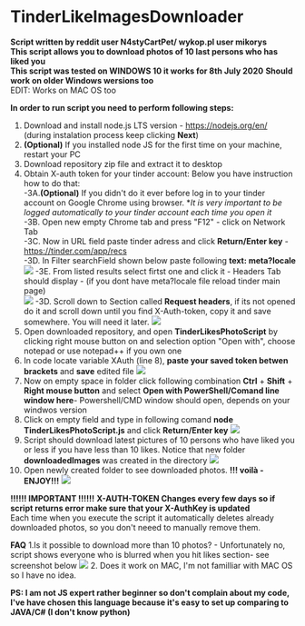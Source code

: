 # TinderLikeImagesDownloader
**Script written by reddit user N4styCartPet/ wykop.pl user mikorys** \
**This script allows you to download photos of 10 last persons who has liked you** \
**This script was tested on WINDOWS 10 it works for 8th July 2020**
**Should work on older Windows wersions too** \
EDIT: Works on MAC OS too

**In order to run script you need to perform following steps:**
1. Download and install node.js LTS version - https://nodejs.org/en/  (during instalation process keep clicking **Next**)
2. **(Optional)** If you installed node JS for the first time on your machine, restart your PC 
3. Download repository zip file and extract it to desktop 
4. Obtain X-auth token for your tinder account: Below you have instruction how to do that:\
  -3A.**(Optional)** If you didn't do it ever before log in to your tinder account on Google Chrome using browser. **It is very important to be logged automatically to your tinder account each time you open it* \
  -3B. Open new empty Chrome tab and press "F12" - click on Network Tab \
  -3C. Now in URL field paste tinder adress and click **Return/Enter key** - https://tinder.com/app/recs \
  -3D. In Filter searchField shown below paste following **text: meta?locale** \
  ![](images4Readme/FilterFieldLocation.png)
  -3E. From listed results select firtst one and click it - Headers Tab should display - (if you dont have meta?locale file reload tinder main page)\
  ![](images4Readme/ClickOnMetaLocale.png)
  -3D. Scroll down to Section called **Request headers**, if its not opened do it and scroll down until you find X-Auth-token, copy it and save somewhere. You will need it later.
  ![](images4Readme/Obtain%20X-Auth%20token.png)
5. Open downloaded repository, and open **TinderLikesPhotoScript** by clicking right mouse button on and selection option "Open with", choose notepad or use notepad++ if you own one 
6. In code locate variable XAuth (line 8), **paste your saved token betwen brackets** and **save** edited file 
![](images4Readme/pasteXauthToken.png)
7. Now on empty space in folder click following combination **Ctrl** + **Shift**  + **Right mouse button** and select **Open with PowerShell/Comand line window here**- Powershell/CMD window should open, depends on your windwos version
8. Click on empty field and type in following comand **node TinderLikesPhotoScript.js** and click **Return/Enter key** 
![](images4Readme/RunningScript.png)
9. Script should download latest pictures of 10 persons who have liked you or less if you have less than 10 likes. Notice that new folder **downloadedImages** was created in the directory 
![](images4Readme/Download%20completion.png)
10. Open newly created folder to see downloaded photos. **!!! voilà - ENJOY!!!**
![](images4Readme/downloadedImages.png)

**!!!!!! IMPORTANT !!!!!!**
**X-AUTH-TOKEN Changes every few days so if script returns error make sure that your X-AuthKey is updated** \
Each time when you execute the script it automatically deletes already downloaded photos, so you don't neeed to manually remove them.

**FAQ**
1.Is it possible to download more than 10 photos? - Unfortunately no, script shows everyone who is blurred when you hit likes section- see screenshot below
![](images4Readme/BluredPhotos.png)
2. Does it work on MAC, I'm not familliar with MAC OS so I have no idea.

**PS: I am not JS expert rather beginner so don't complain about my code, I've have chosen this language because it's easy to set up comparing to JAVA/C# (I don't know python)**

